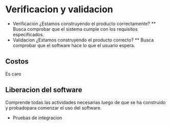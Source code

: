 # Verificacion y validacion

- Verificacion ¿Estamos construyendo el producto correctamente?
    ** Busca comprobar que el sistema cumple con los requisitos especificados.
- Validacion ¿Estamos construyendo el producto correcto?
    ** Busca comprobar que el software hace lo que el usuario espera.

## Costos

Es caro

## Liberacion del software

Comprende todas las actividades necesarias luego de que se ha construido y probadopara comenzar el uso del software.

- Pruebas de integracion
